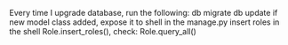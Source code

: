 Every time I upgrade database, run the following:
db migrate
db update
if new model class added, expose it to shell in the manage.py
insert roles in the shell Role.insert_roles(), check: Role.query_all()